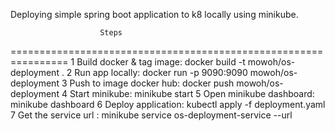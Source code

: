 Deploying simple spring boot application to k8 locally using minikube.

                        Steps
================================================================
1 Build docker & tag image: docker build -t mowoh/os-deployment .
2 Run app locally: docker run -p 9090:9090 mowoh/os-deployment
3 Push to image docker hub: docker push mowoh/os-deployment
4 Start minikube: minikube start
5 Open minikube dashboard: minikube dashboard
6 Deploy application: kubectl apply -f deployment.yaml
7 Get the service url : minikube service os-deployment-service --url
